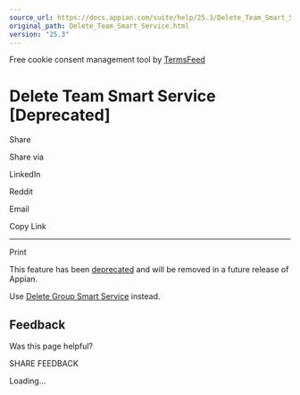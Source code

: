 ```yaml
---
source_url: https://docs.appian.com/suite/help/25.3/Delete_Team_Smart_Service.html
original_path: Delete_Team_Smart_Service.html
version: "25.3"
---
```


Free cookie consent management tool by [TermsFeed](https://www.termsfeed.com/)

# Delete Team Smart Service \[Deprecated\]

Share

Share via

LinkedIn

Reddit

Email

Copy Link

* * *

Print

This feature has been [deprecated](Deprecated_Features.html) and will be removed in a future release of Appian.

Use [Delete Group Smart Service](Delete_Group_Smart_Service.html) instead.

## Feedback

Was this page helpful?

SHARE FEEDBACK

Loading...